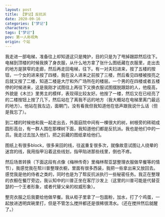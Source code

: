 ```yaml
---
layout: post
title: 【梦记】反抗派
date: 2020-09-16
categories: ["梦记"]
characters: 
tags: ["梦记"]
pov: 第一人称视角
origin: 个站
---
```


我走进一部电梯，准备往上却知道这只是掩护，目的只是为了甩掉跟踪然后往下。电梯到顶楼的时候我换了身衣服，从什么地方拿了张什么图纸藏在衣服里，走出去的地方是狭窄的走廊，然后再走回电梯，往下。有一对夫妇进来，按了五楼的按钮，一个女的进来按了四楼，我在没人进来之前按了三楼，然后看见四楼被按亮之后就又按了二楼，知道二楼是大厅和外广场所在的楼层。一个男的在四楼或者五楼停的时候进来，这是我刚才试图往上再往下又换衣服试图摆脱跟踪的人，他瘦高，外貌是《木兰》里男主的模样，表现得比较友好。他按了一楼，然后又在已经亮了的二楼按钮上按了几下，然后站在了离我不远的地方（我大概站在电梯里离门最远的地方）。他站在我左边，面朝门，没有看我但我知道他在低声跟我说什么话（但是我忘了）。

到二楼的时候他和我一起走出去，外面庭院中间有一棵很大的树，树根旁的砖砌成圆形高台，有一群人围在那棵树下面，我知道他们都是反抗派。我也是他们中的一员。我走过去加入他们，把之前藏的图纸拿给他们。

图纸上有很多block，很多来回的线，往返重复很多次，就像故意试图让人绕晕的迷宫的线，我用指甲沿着这些线划，指甲陷进那些线里，倒也不疼。

然后场景转换（下面这段有点像《梅林传奇》里梅林帮亚瑟整理衣服做早餐等的情节），我感觉我在帮川普整理衣橱，里面有很多西装，我把一些拿出来又放回去。感觉我是他的侍者之类的，同时也是为了帮反抗派执行一些秘密任务。我正在整理的衣橱在餐厅旁边，我认知中的川普正坐在客厅沙发上（这里的川普可能是代替亚瑟的一个王者形象，或者代替父亲的权威形象）。

整完衣服之后我要给他做早餐。我从柜子里拿了一包面粉，加水，打了个鸡蛋，一起放进透明宾碗里打，但是不管怎么搅拌都还是很稀很清水。（还在搅拌然后就醒了。）
